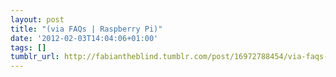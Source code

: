 ```yaml
---
layout: post
title: "(via FAQs | Raspberry Pi)"
date: '2012-02-03T14:04:06+01:00'
tags: []
tumblr_url: http://fabiantheblind.tumblr.com/post/16972788454/via-faqs-raspberry-pi
---
```

